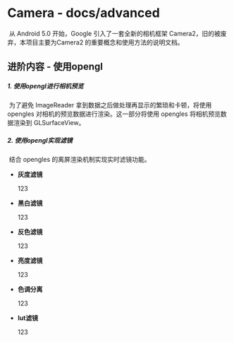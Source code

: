 # Camera - docs/advanced 

​	从 Android 5.0 开始，Google 引入了一套全新的相机框架 Camera2，旧的被废弃，本项目主要为Camera2 的重要概念和使用方法的说明文档。

## 进阶内容 - 使用opengl

##### 1. 使用opengl进行相机预览

​	为了避免 ImageReader 拿到数据之后做处理再显示的繁琐和卡顿，将使用 opengles 对相机的预览数据进行渲染。这一部分将使用 opengles 将相机预览数据渲染到 GLSurfaceView。

##### 2. 使用opengl实现滤镜

​	结合 opengles 的离屏渲染机制实现实时滤镜功能。  

- **灰度滤镜**

  123

- **黑白滤镜**

  123

- **反色滤镜**

  123

- **亮度滤镜**

  123

- **色调分离**

  123

- **lut滤镜**

  123